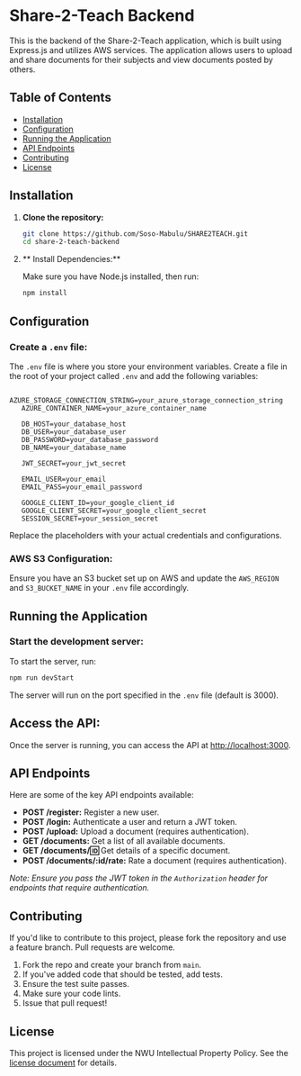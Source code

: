 # Share-2-Teach Backend

This is the backend of the Share-2-Teach application, which is built using Express.js and utilizes AWS services. The application allows users to upload and share documents for their subjects and view documents posted by others.

## Table of Contents

- [Installation](#installation)
- [Configuration](#configuration)
- [Running the Application](#running-the-application)
- [API Endpoints](#api-endpoints)
- [Contributing](#contributing)
- [License](#license)

## Installation

1. **Clone the repository:**

   ```bash
   git clone https://github.com/Soso-Mabulu/SHARE2TEACH.git
   cd share-2-teach-backend
2. ** Install Dependencies:**

    Make sure you have Node.js installed, then run:
    
    ```bash
    npm install

## Configuration

### Create a `.env` file:

The `.env` file is where you store your environment variables. Create a file in the root of your project called `.env` and add the following variables:

   ```plaintext
      AZURE_STORAGE_CONNECTION_STRING=your_azure_storage_connection_string
      AZURE_CONTAINER_NAME=your_azure_container_name
      
      DB_HOST=your_database_host
      DB_USER=your_database_user
      DB_PASSWORD=your_database_password
      DB_NAME=your_database_name
      
      JWT_SECRET=your_jwt_secret
      
      EMAIL_USER=your_email
      EMAIL_PASS=your_email_password
      
      GOOGLE_CLIENT_ID=your_google_client_id
      GOOGLE_CLIENT_SECRET=your_google_client_secret
      SESSION_SECRET=your_session_secret

   ```
Replace the placeholders with your actual credentials and configurations.

### AWS S3 Configuration:

Ensure you have an S3 bucket set up on AWS and update the `AWS_REGION` and `S3_BUCKET_NAME` in your `.env` file accordingly.

## Running the Application

### Start the development server:

To start the server, run:

 ```bash
 npm run devStart
```
The server will run on the port specified in the `.env` file (default is 3000).

## Access the API:

Once the server is running, you can access the API at [http://localhost:3000](http://localhost:3000).

## API Endpoints

Here are some of the key API endpoints available:

- **POST /register:** Register a new user.
- **POST /login:** Authenticate a user and return a JWT token.
- **POST /upload:** Upload a document (requires authentication).
- **GET /documents:** Get a list of all available documents.
- **GET /documents/:id:** Get details of a specific document.
- **POST /documents/:id/rate:** Rate a document (requires authentication).

_Note: Ensure you pass the JWT token in the `Authorization` header for endpoints that require authentication._

## Contributing

If you'd like to contribute to this project, please fork the repository and use a feature branch. Pull requests are welcome.

1. Fork the repo and create your branch from `main`.
2. If you've added code that should be tested, add tests.
3. Ensure the test suite passes.
4. Make sure your code lints.
5. Issue that pull request!

## License

This project is licensed under the NWU Intellectual Property Policy. See the [license document](https://www.nwu.ac.za/sites/www.nwu.ac.za/files/files/i-governance-management/policy/2021%20Update/1P_1.1.10_IP/1P_1.1.10_2021_e.pdf) for details.


